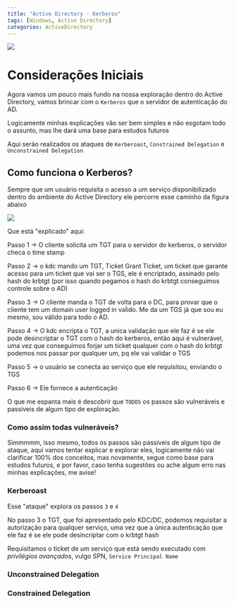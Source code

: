 ```yaml
---
title: "Active Directory - Kerberos"
tags: [Windows, Active Directory]
categories: ActiveDirectory
---
```


![](https://raw.githubusercontent.com/0x4rt3mis/0x4rt3mis.github.io/master/img/active-enum/constrained.png)

# Considerações Iniciais

Agora vamos um pouco mais fundo na nossa exploração dentro do Active Directory, vamos brincar com o `Kerberos` que o servidor de autenticação do AD.

Logicamente minhas explicações vão ser bem simples e não esgotam todo o assunto, mas lhe dará uma base para estudos futuros

Aqui serão realizados os ataques de `Kerberoast`, `Constrained Delegation` e `Unconstrained Delegation`

## Como funciona o Kerberos?

Sempre que um usuário requisita o acesso a um serviço disponibilizado dentro do ambiente do Active Directory ele percorre esse caminho da figura abaixo

![](https://raw.githubusercontent.com/0x4rt3mis/0x4rt3mis.github.io/master/img/active-enum/kerberos.gif)

Que está "explicado" aqui:

Passo 1 -> O cliente solicita um TGT para o servidor do kerberos, o servidor checa o time stamp

Passo 2 -> o kdc mando um TGT, Ticket Grant Ticket, um ticket que garante acesso para um ticket que vai ser o TGS, ele é encriptado, assinado pelo hash do krbtgt (por isso quando pegamos o hash do krbtgt conseguimos controle sobre o AD)

Passo 3 -> O cliente manda o TGT de volta para o DC, para provar que o cliente tem um domain user logged in vaĺido. Me da um TGS já que sou eu mesmo, sou válido para todo o AD.

Passo 4 -> O kdc encripta o TGT, a unica validação que ele faz é se ele pode desincriptar o TGT com o hash do kerberos, então aqui é vulnerável, uma vez que conseguimos forjar um ticket qualquer com o hash do krbtgt podemos nos passar por qualquer um, pq ele vai validar o TGS

Passo 5 -> o usuário se conecta ao serviço que ele requisitou, enviando o TGS

Passo 6 -> Ele fornece a autenticação

O que me espanta mais é descobrir que `TODOS` os passos são vulneráveis e passíveis de algum tipo de exploração.

### Como assim todas vulneráveis?

Simmmmm, isso mesmo, todos os passos são passíveis de algum tipo de ataque, aqui vamos tentar explicar e explorar eles, logicamente não vai clarificar 100% dos conceitos, mas novamente, segue como base para estudos futuros, e por favor, caso tenha sugestões ou ache algum erro nas minhas explicações, me avise!

### Kerberoast

Esse "ataque" explora os passos `3` e `4`

No passo 3 o TGT, que foi apresentado pelo KDC/DC, podemos requisitar a autorização para qualquer serviço, uma vez que a única autenticação que ele faz é se ele pode desincriptar com o krbtgt hash

Requisitamos o ticket de um serviço que está sendo executado com *privilégios avançados*, vulgo SPN, `Service Principal Name`

### Unconstrained Delegation

### Constrained Delegation

